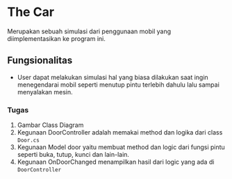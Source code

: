 ﻿# The Car
Merupakan sebuah simulasi dari penggunaan mobil yang diimplementasikan ke program ini.

## Fungsionalitas
- User dapat melakukan simulasi hal yang biasa dilakukan saat ingin menegendarai mobil seperti menutup pintu terlebih dahulu lalu sampai menyalakan mesin.

### Tugas
1. Gambar Class Diagram
2. Kegunaan DoorController adalah memakai method dan logika dari class `Door.cs`  
3. Kegunaan Model door yaitu membuat method dan logic dari fungsi pintu seperti buka, tutup, kunci dan lain-lain.
4. Kegunaan OnDoorChanged menampilkan hasil dari logic yang ada di `DoorController`   